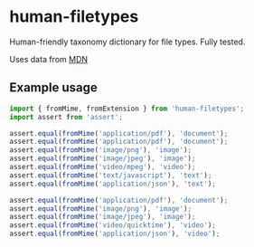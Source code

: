 # human-filetypes

Human-friendly taxonomy dictionary for file types. Fully tested.

Uses data from [MDN](https://developer.mozilla.org/en-US/docs/Web/HTTP/Basics_of_HTTP/MIME_types/Common_types)

## Example usage

```js
import { fromMime, fromExtension } from 'human-filetypes';
import assert from 'assert';

assert.equal(fromMime('application/pdf'), 'document');
assert.equal(fromMime('application/pdf'), 'document');
assert.equal(fromMime('image/png'), 'image');
assert.equal(fromMime('image/jpeg'), 'image');
assert.equal(fromMime('video/mpeg'), 'video');
assert.equal(fromMime('text/javascript'), 'text');
assert.equal(fromMime('application/json'), 'text');

assert.equal(fromMime('application/pdf'), 'document');
assert.equal(fromMime('image/png'), 'image');
assert.equal(fromMime('image/jpeg'), 'image');
assert.equal(fromMime('video/quicktime'), 'video');
assert.equal(fromMime('application/json'), 'video');
```
